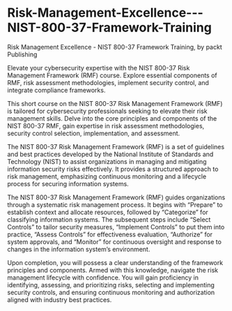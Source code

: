 # Risk-Management-Excellence---NIST-800-37-Framework-Training
Risk Management Excellence - NIST 800-37 Framework Training, by packt Publishing

Elevate your cybersecurity expertise with the NIST 800-37 Risk Management Framework (RMF) course. Explore essential components of RMF, risk assessment methodologies, implement security control, and integrate compliance frameworks. 

This short course on the NIST 800-37 Risk Management Framework (RMF) is tailored for cybersecurity professionals seeking to elevate their risk management skills. Delve into the core principles and components of the NIST 800-37 RMF, gain expertise in risk assessment methodologies, security control selection, implementation, and assessment. 

The NIST 800-37 Risk Management Framework (RMF) is a set of guidelines and best practices developed by the National Institute of Standards and Technology (NIST) to assist organizations in managing and mitigating information security risks effectively. It provides a structured approach to risk management, emphasizing continuous monitoring and a lifecycle process for securing information systems. 

The NIST 800-37 Risk Management Framework (RMF) guides organizations through a systematic risk management process. It begins with “Prepare” to establish context and allocate resources, followed by “Categorize” for classifying information systems. The subsequent steps include “Select Controls” to tailor security measures, “Implement Controls” to put them into practice, “Assess Controls” for effectiveness evaluation, “Authorize” for system approvals, and “Monitor” for continuous oversight and response to changes in the information system’s environment. 

Upon completion, you will possess a clear understanding of the framework principles and components. Armed with this knowledge, navigate the risk management lifecycle with confidence. You will gain proficiency in identifying, assessing, and prioritizing risks, selecting and implementing security controls, and ensuring continuous monitoring and authorization aligned with industry best practices. 
